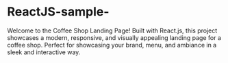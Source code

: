 # ReactJS-sample-
 Welcome to the Coffee Shop Landing Page! Built with React.js, this project showcases a modern, responsive, and visually appealing landing page for a coffee shop. Perfect for showcasing your brand, menu, and ambiance in a sleek and interactive way.
